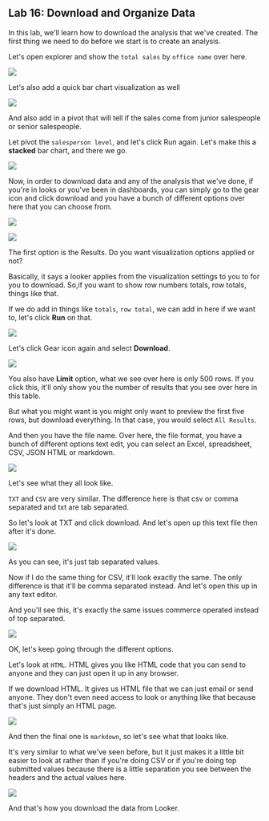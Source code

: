 Lab 16: Download and Organize Data
----------------------------------

In this lab, we'll learn how to download the analysis that we've created.
The first thing we need to do before we start is to create an analysis.

Let's open explorer and show the `total sales` by `office name` over here.

![](./images/210.png)

Let's also add a quick  bar chart visualization as well

![](./images/211.png)

And also add in a pivot that will tell  if the sales come from junior salespeople or senior salespeople.

Let pivot the `salesperson level`, and let's click Run again. Let's make this a **stacked** bar chart, and there we go.

![](./images/212.png)

Now, in order to download data and any of the analysis that we've done, if you're in looks or you've been in dashboards, you can simply go to the gear icon and click download and you have a
bunch of different options over here that you can choose from.

![](./images/213.png)

![](./images/214.png)

The first option is the Results. Do you want visualization options applied or not?

Basically, it says a looker applies from the visualization settings to you to for you to download. So,if you want to show row numbers totals, row totals, things like that.

If we do add in things like `totals`, `row total`, we
can add in here if we want to, let's click **Run** on that.

![](./images/215.png)

Let's click Gear icon again and select **Download**.

![](./images/216.png)

You also have **Limit** option, what we see over here is only 500 rows.
If you click this, it'll only show you the number of results that you see over here in this table.

But what you might want is you might only want to preview the first five rows, but download everything. In that case, you would select `All Results`.

And then you have the file name.
Over here, the file format, you have a bunch of different options text edit, you can select an Excel, spreadsheet, CSV, JSON HTML or markdown.

![](./images/217.png)

Let's see what they all look like.

`TXT` and `CSV` are very similar. The difference here is that csv or comma separated and txt are tab separated.

So let's look at TXT and click download. And let's open up this text file then after it's done.

![](./images/218.png)

As you can see, it's just tab separated values.

Now if I do the same thing for CSV, it'll look exactly the same.
The only difference is that it'll be comma separated instead.
And let's open this up in any text editor.

And you'll see this, it's exactly the same issues commerce operated instead of top separated.

![](./images/219.png)

OK, let's keep going through the different options.

Let's look at `HTML`. HTML gives you like HTML code that you can send to anyone and they can just open it up in any browser.

If we download HTML. It gives us HTML file that we can just email or send anyone. They don't even need access to look or anything like that because that's just simply an HTML page.

![](./images/220.png)

And then the final one is `markdown`, so let's see what that looks like.

It's very similar to what we've seen before, but it just makes it a little bit easier to look at rather
than if you're doing CSV or if you're doing top submitted values because there is a little separation
you see between the headers and the actual values here.

![](./images/221.png)

And that's how you download the data from Looker.